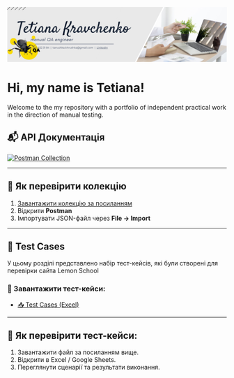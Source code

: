 ![Headers](https://github.com/Agrainel2474/Agrainel2474/blob/main/assets/QA.png)

# Hi, my name is Tetiana!

Welcome to the my repository with a portfolio of independent practical work in the direction of manual testing.


## 📬 API Документація

[![Postman Collection](https://img.shields.io/badge/Postman-Collection-orange?logo=postman)](https://github.com/Agrainel2474/Agrainel2474/raw/main/my_api_collection.json)

---

## 📖 Як перевірити колекцію

1. [Завантажити колекцію за посиланням](https://github.com/Agrainel2474/Agrainel2474/raw/main/my_api_collection.json)
2. Відкрити **Postman**
3. Імпортувати JSON-файл через **File → Import**

---
## 📝 Test Cases

У цьому розділі представлено набір тест-кейсів, які були створені для перевірки сайта Lemon School

### 📄 Завантажити тест-кейси:
- [📥 Test Cases (Excel)](https://github.com/Agrainel2474/Agrainel2474/raw/main/test-cases.xlsx)

---

## 📌 Як перевірити тест-кейси:

1. Завантажити файл за посиланням вище.
2. Відкрити в Excel / Google Sheets.
3. Переглянути сценарії та результати виконання.
